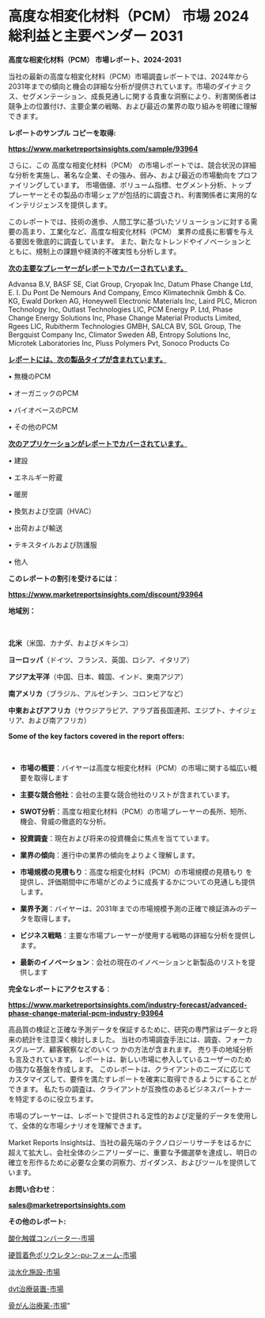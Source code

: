 # 高度な相変化材料（PCM） 市場 2024 総利益と主要ベンダー 2031

<strong>高度な相変化材料（PCM） 市場レポート、2024-2031</strong>

当社の最新の高度な相変化材料（PCM）市場調査レポートでは、2024年から2031年までの傾向と機会の詳細な分析が提供されています。市場のダイナミクス、セグメンテーション、成長見通しに関する貴重な洞察により、利害関係者は競争上の位置付け、主要企業の戦略、および最近の業界の取り組みを明確に理解できます。



<strong>レポートのサンプル コピーを取得:</strong> <a href=https://www.marketreportsinsights.com/sample/93964>

<strong><u>https://www.marketreportsinsights.com/sample/93964</u></strong></a>

さらに、この 高度な相変化材料（PCM） の市場レポートでは、競合状況の詳細な分析を実施し、著名な企業、その強み、弱み、および最近の市場動向をプロファイリングしています。 市場価値、ボリューム指標、セグメント分析、トッププレーヤーとその製品の市場シェアが包括的に調査され、利害関係者に実用的なインテリジェンスを提供します。

このレポートでは、技術の進歩、人間工学に基づいたソリューションに対する需要の高まり、工業化など、高度な相変化材料（PCM） 業界の成長に影響を与える要因を徹底的に調査しています。 また、新たなトレンドやイノベーションとともに、規制上の課題や経済的不確実性も分析します。



<strong><u>次の主要なプレーヤーがレポートでカバーされています。</u></strong>

Advansa B.V, BASF SE, Ciat Group, Cryopak Inc, Datum Phase Change Ltd, E. I. Du Pont De Nemours And Company, Emco Klimatechnik Gmbh & Co. KG, Ewald Dorken AG, Honeywell Electronic Materials Inc, Laird PLC, Micron Technology Inc, Outlast Technologies LIC, PCM Energy P. Ltd, Phase Change Energy Solutions Inc, Phase Change Material Products Limited, Rgees LIC, Rubitherm Technologies GMBH, SALCA BV, SGL Group, The Bergquist Company Inc, Climator Sweden AB, Entropy Solutions Inc, Microtek Laboratories Inc, Pluss Polymers Pvt, Sonoco Products Co



<strong><u><b>レポートには、次の製品タイプが含まれています。</b></u></strong>

• 無機のPCM

• オーガニックのPCM

• バイオベースのPCM

• その他のPCM



<strong><u><b>次のアプリケーションがレポートでカバーされています。</b></u></strong>

• 建設

• エネルギー貯蔵

• 暖房

• 換気および空調（HVAC）

• 出荷および輸送

• テキスタイルおよび防護服

• 他人



<strong><b>このレポートの割引を受けるには：</b></strong>

<a href=https://www.marketreportsinsights.com/discount/93964>

<strong><u>https://www.marketreportsinsights.com/discount/93964</u></strong></a>



<strong>地域別：</strong>

<strong> </strong>



<strong>北米</strong>（米国、カナダ、およびメキシコ）



<strong>ヨーロッパ</strong>（ドイツ、フランス、英国、ロシア、イタリア）



<strong>アジア太平洋</strong>（中国、日本、韓国、インド、東南アジア）



<strong>南アメリカ</strong>（ブラジル、アルゼンチン、コロンビアなど）



<strong>中東およびアフリカ</strong>（サウジアラビア、アラブ首長国連邦、エジプト、ナイジェリア、および南アフリカ）



<strong>Some of the key factors covered in the report offers:</strong>

<strong> </strong>
<ul>
  <li>

<strong>市場の概要</strong>：バイヤーは高度な相変化材料（PCM）の市場に関する幅広い概要を取得します</li>
  <li>

<strong>主要な競合他社</strong>：会社の主要な競合他社のリストが含まれています。</li>
  <li>

<strong>SWOT分析</strong>：高度な相変化材料（PCM）の市場プレーヤーの長所、短所、機会、脅威の徹底的な分析。</li>
  <li>

<strong>投資調査</strong>：現在および将来の投資機会に焦点を当てています。</li>
  <li>

<strong>業界の傾向</strong>：進行中の業界の傾向をよりよく理解します。</li>
  <li>

<strong>市場規模の見積もり</strong>：高度な相変化材料（PCM）の市場規模の見積もり を提供し、評価期間中に市場がどのように成長するかについての見通しも提供します。</li>
  <li>

<strong>業界予測</strong>：バイヤーは、2031年までの市場規模予測の正確で検証済みのデータを取得します。</li>
  <li>

<strong>ビジネス戦略</strong>：主要な市場プレーヤーが使用する戦略の詳細な分析を提供します。</li>
  <li>

<strong>最新のイノベーション</strong>：会社の現在のイノベーションと新製品のリストを提供します</li>
</ul>


<strong>完全なレポートにアクセスする</strong>：

<a href=https://www.marketreportsinsights.com/industry-forecast/advanced-phase-change-material-pcm-industry-93964>

<strong><u>https://www.marketreportsinsights.com/industry-forecast/advanced-phase-change-material-pcm-industry-93964</u></strong></a>

高品質の検証と正確な予測データを保証するために、研究の専門家はデータと将来の統計を注意深く検討しました。 当社の市場調査手法には、調査、フォーカスグループ、顧客観察などのいくつ かの方法が含まれます。 売り手の地域分析も言及されています。 レポートは、新しい市場に参入しているユーザーのための強力な基盤を作成します。 このレポートは、クライアントのニーズに応じてカスタマイズして、要件を満たすレポートを確実に取得できるようにすることができます。 私たちの調査は、クライアントが互換性のあるビジネスパートナーを特定するのに役立ちます。

市場のプレーヤーは、レポートで提供される定性的および定量的データを使用して、全体的な市場シナリオを理解できます。

Market Reports Insightsは、当社の最先端のテクノロジーリサーチをはるかに超えて拡大し、会社全体のシニアリーダーに、重要な予備選挙を達成し、明日の確立を形作るために必要な企業の洞察力、ガイダンス、およびツールを提供しています。



<strong><b>お問い合わせ</b></strong>：

<a href=mailto:sales@marketreportsinsights.com>

<strong><u>sales@marketreportsinsights.com</u></strong></a>



<strong>その他のレポート:</strong>

<a href=https://www.linkedin.com/pulse/酸化触媒コンバーター-市場-2023-swot-分析と成長率-2030-noy5f/>酸化触媒コンバーター-市場</a>

<a href=https://www.linkedin.com/pulse/硬質着色ポリウレタン-pu-フォーム-市場-2023-年のダイナミクスとビジネストレンド-wfgxf/>硬質着色ポリウレタン-pu-フォーム-市場</a>

<a href=https://www.linkedin.com/pulse/淡水化施設-市場-2023-新興市場-将来の動向と市場需要-2030-analytics-achievers-24-analysis-uw05f/>淡水化施設-市場</a>

<a href=https://www.linkedin.com/pulse/dvt治療装置-市場-2023-競争分析と事業成長-2030-data-dive-discoveries-24-analysis-b34af/>dvt治療装置-市場</a>

<a href=https://www.linkedin.com/pulse/骨がん治療薬-市場-2023-最新の-cagr-および成長分析-2030-j7kff/>骨がん治療薬-市場</a>"
